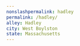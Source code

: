 ```yaml
---
﻿nonslashpermalink: hadley
permalink: /hadley/
alley: Hadley
city: West Boylston
state: Massachusetts
---
```

